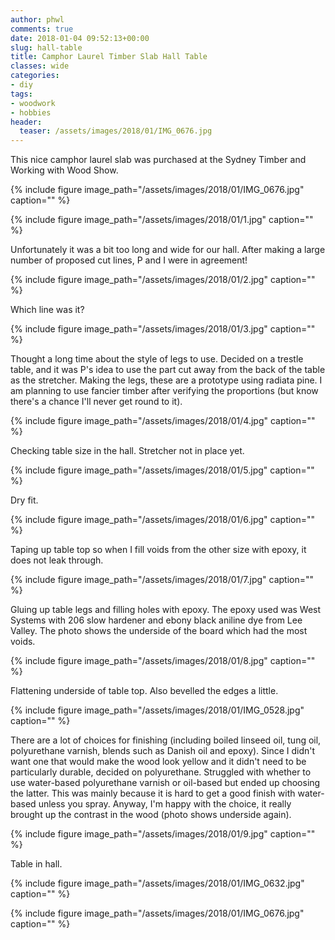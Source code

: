 ```yaml
---
author: phwl
comments: true
date: 2018-01-04 09:52:13+00:00
slug: hall-table
title: Camphor Laurel Timber Slab Hall Table
classes: wide
categories:
- diy
tags:
- woodwork
- hobbies
header:
  teaser: /assets/images/2018/01/IMG_0676.jpg
---
```




This nice camphor laurel slab was purchased at the Sydney Timber and Working with Wood Show.

{% include figure image_path="/assets/images/2018/01/IMG_0676.jpg" caption="" %}

<!-- more -->

{% include figure image_path="/assets/images/2018/01/1.jpg" caption="" %}


Unfortunately it was a bit too long and wide for our hall. After making a large number of proposed cut lines, P and I were in agreement!

{% include figure image_path="/assets/images/2018/01/2.jpg" caption="" %}

Which line was it?

{% include figure image_path="/assets/images/2018/01/3.jpg" caption="" %}

Thought a long time about the style of legs to use. Decided on a trestle table, and it was P's idea to use the part cut away from the back of the table as the stretcher. Making the legs, these are a prototype using radiata pine. I am planning to use fancier timber after verifying the proportions (but know there's a chance I'll never get round to it).

{% include figure image_path="/assets/images/2018/01/4.jpg" caption="" %}

Checking table size in the hall. Stretcher not in place yet.

{% include figure image_path="/assets/images/2018/01/5.jpg" caption="" %}

Dry fit.

{% include figure image_path="/assets/images/2018/01/6.jpg" caption="" %}

Taping up table top so when I fill voids from the other size with epoxy, it does not leak through.

{% include figure image_path="/assets/images/2018/01/7.jpg" caption="" %}

Gluing up table legs and filling holes with epoxy. The epoxy used was West Systems with 206 slow hardener and ebony black aniline dye from Lee Valley. The photo shows the underside of the board which had the most voids.

{% include figure image_path="/assets/images/2018/01/8.jpg" caption="" %}

Flattening underside of table top. Also bevelled the edges a little.

{% include figure image_path="/assets/images/2018/01/IMG_0528.jpg" caption="" %}

There are a lot of choices for finishing (including boiled linseed oil, tung oil, polyurethane varnish, blends such as Danish oil and epoxy). Since I didn't want one that would make the wood look yellow and it didn't need to be particularly durable, decided on polyurethane. Struggled with whether to use water-based polyurethane varnish or oil-based but ended up choosing the latter. This was mainly because it is hard to get a good finish with water-based unless you spray. Anyway, I'm happy with the choice, it really brought up the contrast in the wood (photo shows underside again).

{% include figure image_path="/assets/images/2018/01/9.jpg" caption="" %}

Table in hall.

{% include figure image_path="/assets/images/2018/01/IMG_0632.jpg" caption="" %}

{% include figure image_path="/assets/images/2018/01/IMG_0676.jpg" caption="" %}
